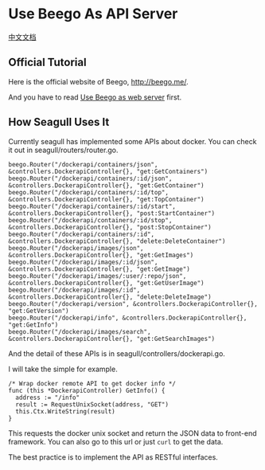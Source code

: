 
# Use Beego As API Server

[中文文档](2014-10-24-use-beego-as-api-server-zh.md)

## Official Tutorial

Here is the official website of Beego, <http://beego.me/>.

And you have to read [Use Beego as web server](2014-10-23-use-beego-as-web-server.md) first.

## How Seagull Uses It

Currently seagull has implemented some APIs about docker. You can check it out in seagull/routers/router.go.

```
beego.Router("/dockerapi/containers/json", &controllers.DockerapiController{}, "get:GetContainers")
beego.Router("/dockerapi/containers/:id/json", &controllers.DockerapiController{}, "get:GetContainer")
beego.Router("/dockerapi/containers/:id/top", &controllers.DockerapiController{}, "get:TopContainer")
beego.Router("/dockerapi/containers/:id/start", &controllers.DockerapiController{}, "post:StartContainer")
beego.Router("/dockerapi/containers/:id/stop", &controllers.DockerapiController{}, "post:StopContainer")
beego.Router("/dockerapi/containers/:id", &controllers.DockerapiController{}, "delete:DeleteContainer")
beego.Router("/dockerapi/images/json", &controllers.DockerapiController{}, "get:GetImages")
beego.Router("/dockerapi/images/:id/json", &controllers.DockerapiController{}, "get:GetImage")
beego.Router("/dockerapi/images/:user/:repo/json", &controllers.DockerapiController{}, "get:GetUserImage")
beego.Router("/dockerapi/images/:id", &controllers.DockerapiController{}, "delete:DeleteImage")
beego.Router("/dockerapi/version", &controllers.DockerapiController{}, "get:GetVersion")
beego.Router("/dockerapi/info", &controllers.DockerapiController{}, "get:GetInfo")
beego.Router("/dockerapi/images/search", &controllers.DockerapiController{}, "get:GetSearchImages")
```

And the detail of these APIs is in seagull/controllers/dockerapi.go.

I will take the simple for example.

```
/* Wrap docker remote API to get docker info */
func (this *DockerapiController) GetInfo() {
  address := "/info"
  result := RequestUnixSocket(address, "GET")
  this.Ctx.WriteString(result)
}
```

This requests the docker unix socket and return the JSON data to front-end framework. You can also go to this url or just `curl` to get the data.

The best practice is to implement the API as RESTful interfaces.
